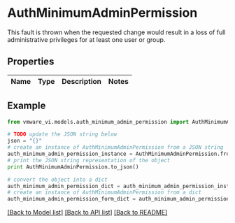 # AuthMinimumAdminPermission

This fault is thrown when the requested change would result in a loss of full administrative privileges for at least one user or group. 

## Properties
Name | Type | Description | Notes
------------ | ------------- | ------------- | -------------

## Example

```python
from vmware_vi.models.auth_minimum_admin_permission import AuthMinimumAdminPermission

# TODO update the JSON string below
json = "{}"
# create an instance of AuthMinimumAdminPermission from a JSON string
auth_minimum_admin_permission_instance = AuthMinimumAdminPermission.from_json(json)
# print the JSON string representation of the object
print AuthMinimumAdminPermission.to_json()

# convert the object into a dict
auth_minimum_admin_permission_dict = auth_minimum_admin_permission_instance.to_dict()
# create an instance of AuthMinimumAdminPermission from a dict
auth_minimum_admin_permission_form_dict = auth_minimum_admin_permission.from_dict(auth_minimum_admin_permission_dict)
```
[[Back to Model list]](../README.md#documentation-for-models) [[Back to API list]](../README.md#documentation-for-api-endpoints) [[Back to README]](../README.md)



